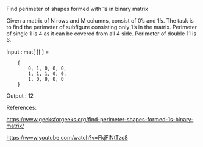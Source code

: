 Find perimeter of shapes formed with 1s in binary matrix

Given a matrix of N rows and M columns, consist of 0’s and 1’s. The task is to find the perimeter of subfigure consisting only 1’s in the matrix. Perimeter of single 1 is 4 as it can be covered from all 4 side. Perimeter of double 11 is 6.

Input :  mat[ ][ ] = 

        {   
            0, 1, 0, 0, 0,
            1, 1, 1, 0, 0,
            1, 0, 0, 0, 0
        }

Output : 12


References:

https://www.geeksforgeeks.org/find-perimeter-shapes-formed-1s-binary-matrix/

https://www.youtube.com/watch?v=FkjFlNtTzc8
